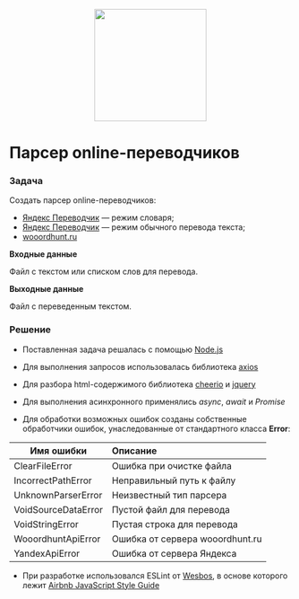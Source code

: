 <p align="center"><img src="https://www.sayidaty.net/sites/default/files/2018/12/19/4698516-1010955051.png" width="200"></p>

Парсер online-переводчиков
=============================

### Задача

Создать парсер online-переводчиков:
- [Яндекс Переводчик](https://translate.yandex.ru/) — режим словаря;
- [Яндекс Переводчик](https://translate.yandex.ru/) — режим обычного перевода текста;
- [wooordhunt.ru](https://wooordhunt.ru/)

**Входные данные**

Файл с текстом или списком слов для перевода.

**Выходные данные**

Файл с переведенным текстом.

### Решение

- Поставленная задача решалась с помощью [Node.js](https://nodejs.org/)

- Для выполнения запросов использовалась библиотека [axios](https://github.com/axios/axios)

- Для разбора html-содержимого библиотека [cheerio](https://github.com/cheeriojs/cheerio) и [jquery](https://github.com/cheeriojs/cheerio)

- Для выполнения асинхронного применялись *async*, *await* и *Promise*

- Для обработки возможных ошибок созданы собственные обработчики ошибок, унаследованные от стандартного класса **Error**:

| Имя ошибки   | Описание      |
| ------------- |:-------------|
| ClearFileError      | Ошибка при очистке файла |
| IncorrectPathError      | Неправильный путь к файлу |
| UnknownParserError | Неизвестный тип парсера |
| VoidSourceDataError | Пустой файл для перевода |
| VoidStringError | Пустая строка для перевода|
| WooordhuntApiError | Ошибка от сервера wooordhunt.ru|
| YandexApiError | Ошибка от сервера Яндекса |

- При разработке использовался ESLint от [Wesbos](https://github.com/wesbos/eslint-config-wesbos), в основе которого лежит [Airbnb JavaScript Style Guide](https://github.com/airbnb/javascript)